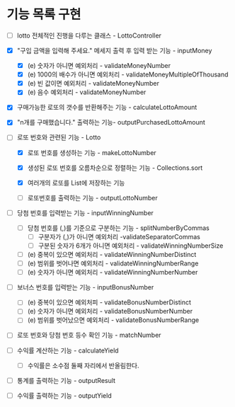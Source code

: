 # 기능 목록 구현
- [ ] lotto 전체적인 진행을 다루는 클래스 - LottoController

- [x] "구입 금액을 입력해 주세요." 메세지 출력 후 입력 받는 기능 - inputMoney
  - [x] (e) 숫자가 아니면 예외처리 - validateMoneyNumber
  - [x] (e) 1000의 배수가 아니면 예외처리 - validateMoneyMultipleOfThousand
  - [x] (e) 빈 값이면 예외처리 - validateMoneyNumber
  - [x] (e) 음수 예외처리 - validateMoneyNumber

- [x] 구매가능한 로또의 갯수를 반환해주는 기능 - calculateLottoAmount
- [x] "n개를 구매했습니다." 출력하는 기능- outputPurchasedLottoAmount

- [ ] 로또 번호와 관련된 기능 - Lotto
  - [x] 로또 번호를 생성하는 기능 - makeLottoNumber
  - [x] 생성된 로또 번호를 오름차순으로 정렬하는 기능 - Collections.sort
  - [x] 여러개의 로또를 List에 저장하는 기능 
  - [ ] 로또번호를 출력하는 기능 - outputLottoNumber


- [ ] 당첨 번호를 입력받는 기능 - inputWinningNumber
  - [ ] 당첨 번호를 (,)를 기준으로 구분하는 기능 - splitNumberByCommas
    - [ ] 구분자가 (,)가 아니면 예외처리 -validateSeparatorCommas
    - [ ] 구분된 숫자가 6개가 아니면 예외처리 - validateWinningNumberSize
  - [ ] (e) 중복이 있으면 예외처리 - validateWinningNumberDistinct
  - [ ] (e) 범위를 벗어나면 예외처리  - validateWinningNumberRange
  - [ ] (e) 숫자가 아니면 예외처리 - validateWinningNumberNumber
  
- [ ] 보너스 번호를 입력받는 기능 - inputBonusNumber 
  - [ ] (e) 중복이 있으면 예외처피 - validateBonusNumberDistinct
  - [ ] (e) 숫자가 아니면 예외처리 - validateBonusNumberNumber
  - [ ] (e) 범위를 벗어났으면 예외처리 - validateBonusNumberRange

- [ ] 로또 번호와 당첨 번호 등수 확인 기능 - matchNumber

- [ ] 수익률 계산하는 기능 - calculateYield
  - [ ] 수익률은 소수점 둘째 자리에서 반올림한다.
          
- [ ] 통계를 출력하는 기능 - outputResult
          
- [ ] 수익률 출력하는 기능 - outputYield


 